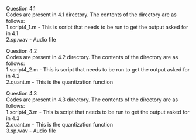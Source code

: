 Question 4.1\
  Codes are present in 4.1 directory. The contents of the directory are as follows:\
    1.script4_1.m - This is script that needs to be run to get the output asked for in 4.1\
    2.sp.wav - Audio file

Question 4.2\
  Codes are present in 4.2 directory. The contents of the directory are as follows:\
    1.script4_2.m - This is script that needs to be run to get the output asked for in 4.2\
    2.quant.m - This is the quantization function

Question 4.3\
  Codes are present in 4.3 directory. The contents of the directory are as follows:\
    1.script4_3.m - This is script that needs to be run to get the output asked for in 4.3\
    2.quant.m - This is the quantization function\
    3.sp.wav - Audio file
